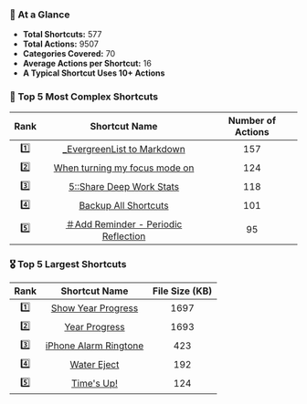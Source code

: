 ### 👀 At a Glance

* **Total Shortcuts:** 577  
* **Total Actions:** 9507  
* **Categories Covered:** 70  
* **Average Actions per Shortcut:** 16  
* **A Typical Shortcut Uses 10+ Actions**  

### 🏅 Top 5 Most Complex Shortcuts
  
  <div align="center">

  | Rank | Shortcut Name | Number of Actions |
  | :---: | :---: | :---: |
  | 1️⃣ | [_EvergreenList to Markdown](https://shortcutomation.com/gallery/evergreen-lists/evergreenlist-to-markdown) | 157 |
  | 2️⃣ | [When turning my focus mode on](https://shortcutomation.com/gallery/automation-modules/when-turning-my-focus-mode-on) | 124 |
  | 3️⃣ | [5::Share Deep Work Stats](https://shortcutomation.com/gallery/automation-monthly/5-share-deep-work-stats) | 118 |
  | 4️⃣ | [Backup All Shortcuts](https://shortcutomation.com/gallery/shortcutomation/backup-all-shortcuts) | 101 |
  | 5️⃣ | [＃Add Reminder - Periodic Reflection](https://shortcutomation.com/gallery/automation-daily/add-reminder-periodic-reflection) | 95 |

  </div>

### 🎖️ Top 5 Largest Shortcuts
  
  <div align="center">

  | Rank | Shortcut Name | File Size (KB) |
  | :---: | :---: | :---: |
  | 1️⃣ | [Show Year Progress](https://shortcutomation.com/gallery/getting-things-done/show-year-progress) | 1697 |
  | 2️⃣ | [Year Progress](https://shortcutomation.com/gallery/standalone-fun/year-progress) | 1693 |
  | 3️⃣ | [iPhone Alarm Ringtone](https://shortcutomation.com/gallery/sound-files/iphone-alarm-ringtone) | 423 |
  | 4️⃣ | [Water Eject](https://shortcutomation.com/gallery/standalone-fun/water-eject) | 192 |
  | 5️⃣ | [Time's Up!](https://shortcutomation.com/gallery/sound-files/time-s-up) | 124 |

  </div>
